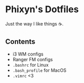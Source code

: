 # Phixyn's Dotfiles

Just the way I like things ☕.

## Contents

* i3 WM configs
* Ranger FM configs
* `.bashrc` for Linux
* `.bash_profile` for MacOS
* `.vimrc` <3
